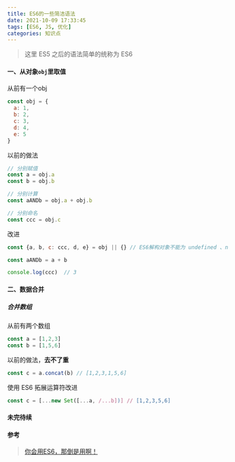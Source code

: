 ```yaml
---
title: ES6的一些简洁语法
date: 2021-10-09 17:33:45
tags: [ES6, JS, 优化]
categories: 知识点
---
```

> 这里 ES5 之后的语法简单的统称为 ES6

#### 一、从对象`obj`里取值

从前有一个obj

```js
const obj = {
  a: 1,
  b: 2,
  c: 3,
  d: 4,
  e: 5
}
```
<!--more-->

以前的做法

```js
// 分别赋值
const a = obj.a
const b = obj.b

// 分别计算
const aANDb = obj.a + obj.b

// 分别命名
const ccc = obj.c
```

改进

```js
const {a, b, c: ccc, d, e} = obj || {} // ES6解构对象不能为 undefined 、null, 所以要给一个默认值

const aANDb = a + b

console.log(ccc)  // 3
```

#### 二、数据合并

##### 合并数组

从前有两个数组

```js
const a = [1,2,3]
const b = [1,5,6]
```

以前的做法，**去不了重**

```js
const c = a.concat(b) // [1,2,3,1,5,6]
```

使用 ES6 拓展运算符改进

```js
const c = [...new Set([...a, /...b])] // [1,2,3,5,6]
```

#### 未完待续

#### 参考

> [你会用ES6，那倒是用啊！](https://juejin.cn/post/7016520448204603423)